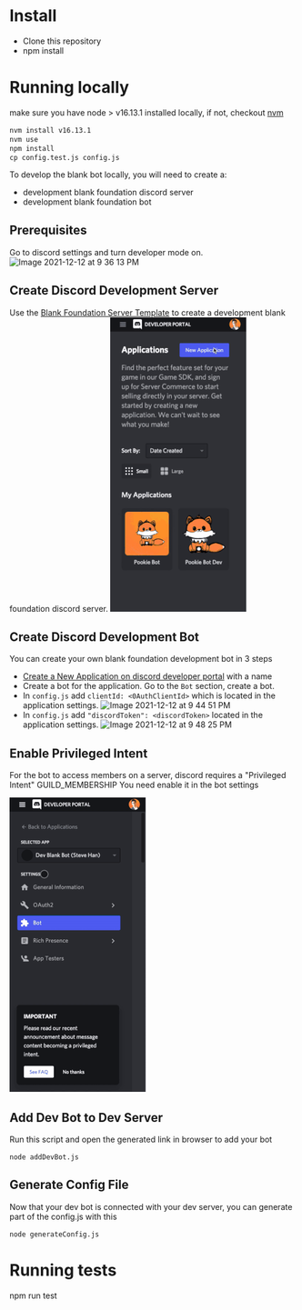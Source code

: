 # Install

- Clone this repository
- npm install

# Running locally
make sure you have node > v16.13.1 installed locally, if not, checkout [nvm](https://github.com/nvm-sh/nvm)

```
nvm install v16.13.1
nvm use
npm install
cp config.test.js config.js
```

To develop the blank bot locally, you will need to create a:
- development blank foundation discord server
- development blank foundation bot


## Prerequisites
Go to discord settings and turn developer mode on.
![Image 2021-12-12 at 9 36 13 PM](https://user-images.githubusercontent.com/2502947/145743785-75957609-0f12-43e0-b9b2-b7d2c838a9f2.jpg)

## Create Discord Development Server
Use the [Blank Foundation Server Template](https://discord.new/xxbhaey7szrC) to create a development blank foundation discord server.
![Create Bot Server](docs/img/CreateDevBot.gif)
## Create Discord Development Bot
You can create your own blank foundation development bot in 3 steps
- [Create a New Application on discord developer portal](https://discord.com/developers/applications) with a name
- Create a bot for the application. Go to the `Bot` section, create a bot.
- In `config.js` add `clientId: <0AuthClientId>` which is located in the application settings.
![Image 2021-12-12 at 9 44 51 PM](https://user-images.githubusercontent.com/2502947/145744475-a9d71ac9-f0f6-4667-94c9-304b585e4fdf.jpg)
- In `config.js` add `"discordToken": <discordToken>` located in the application settings.
![Image 2021-12-12 at 9 48 25 PM](https://user-images.githubusercontent.com/2502947/145744771-ac3e62cb-e4f3-4604-b6e4-322fad977716.jpg)

## Enable Privileged Intent
For the bot to access members on a server, discord requires a "Privileged Intent" GUILD_MEMBERSHIP
You need enable it in the bot settings

![Enable Privileged Intent](docs/img/EnablePrivilegedIntent.gif)

## Add Dev Bot to Dev Server
Run this script and open the generated link in browser to add your bot
```
node addDevBot.js
```

## Generate Config File
Now that your dev bot is connected with your dev server, you can generate part of the config.js with this
```
node generateConfig.js
```

# Running tests

npm run test
